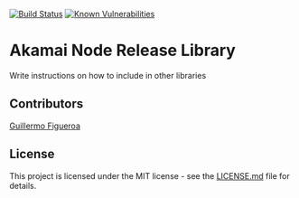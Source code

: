 [![Build Status](https://travis-ci.org/gfirem/akamai-release-node.svg?branch=master)](https://travis-ci.org/gfirem/akamai-release-node) [![Known Vulnerabilities](https://snyk.io/test/github/gfirem/akamai-release-node/badge.svg)](https://snyk.io/test/github/gfirem/akamai-release-node)
# Akamai Node Release Library

Write instructions on how to include in other libraries

## Contributors

[Guillermo Figueroa](https://github.com/gfirem)

## License

This project is licensed under the MIT license - see the [LICENSE.md](LICENSE) file for details.
